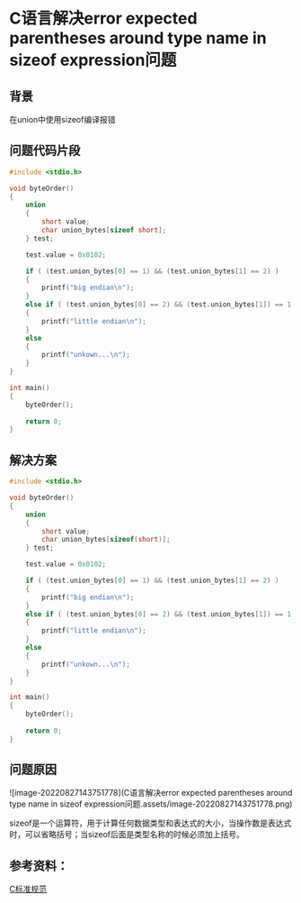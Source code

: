 # C语言解决error expected parentheses around type name in sizeof expression问题

## 背景

在union中使用sizeof编译报错

## 问题代码片段

```c++
#include <stdio.h>

void byteOrder()
{
    union 
    {
        short value;
        char union_bytes[sizeof short];
    } test;

    test.value = 0x0102;

    if ( (test.union_bytes[0] == 1) && (test.union_bytes[1] == 2) )
    {
        printf("big endian\n");
    }
    else if ( (test.union_bytes[0] == 2) && (test.union_bytes[1]) == 1 )
    {
        printf("little endian\n");
    }
    else 
    {
        printf("unkown...\n");
    }
}

int main()
{
    byteOrder();
    
    return 0;
}
```

## 解决方案

```C++
#include <stdio.h>

void byteOrder()
{
    union 
    {
        short value;
        char union_bytes[sizeof(short)];
    } test;

    test.value = 0x0102;

    if ( (test.union_bytes[0] == 1) && (test.union_bytes[1] == 2) )
    {
        printf("big endian\n");
    }
    else if ( (test.union_bytes[0] == 2) && (test.union_bytes[1]) == 1 )
    {
        printf("little endian\n");
    }
    else 
    {
        printf("unkown...\n");
    }
}

int main()
{
    byteOrder();
    
    return 0;
}
```

## 问题原因

![image-20220827143751778](C语言解决error expected parentheses around type name in sizeof expression问题.assets/image-20220827143751778.png)

sizeof是一个运算符，用于计算任何数据类型和表达式的大小，当操作数是表达式时，可以省略括号；当sizeof后面是类型名称的时候必须加上括号。

## 参考资料：

[C标准规范](https://web.cs.dal.ca/~vlado/pl/C_Standard_2011-n1570.pdf)

